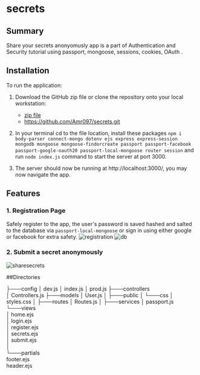 # secrets

## Summary

Share your secrets anonyomusly app is a part of Authentication and Security tutorial using passport, mongoose, sessions, cookies, OAuth .

## Installation

To run the application:

 1. Download the GitHub zip file or clone the repository onto your local workstation:
    - [zip file](https://github.com/Amr097/secrets/archive/master.zip)
    - https://github.com/Amr097/secrets.git
    
 2. In your terminal cd to the file location, install these packages 
`npm i body-parser connect-mongo dotenv ejs express express-session mongodb mongoose mongoose-findorcreate passport passport-facebook passport-google-oauth20 passport-local-mongoose router session` 
  and run `node index.js` command to start the server at port 3000.
 
 3. The server should now be running at http://localhost:3000/, you may now navigate the app.

 ## Features

### 1. Registration Page

Safely register to the app, the user's password is saved hashed and salted to the database via `passport-local-mongoose` or sign in using either google or facebook for extra safety.
![registration](https://user-images.githubusercontent.com/127849429/232618929-dd714167-93dd-4ece-95ad-e1b8426f2059.png)
![db](https://user-images.githubusercontent.com/127849429/232619042-46f3a805-75a8-4d65-ad33-6c393bbef7c0.png)

### 2. Submit a secret anonymously
![sharesecrets](https://user-images.githubusercontent.com/107508295/181660841-c943ede1-854e-48ad-afad-50880c5a6dc0.PNG)


##Directories

├───config
│       dev.js
│       index.js
│       prod.js
├───controllers                                                                                                         
│       Controllers.js
├───models
│       User.js
│
├───public
│   └───css
│           styles.css
│
├───routes
│       Routes.js
│
├───services
│       passport.js
└───views                                                                                                                   
    │   home.ejs                                                                                                            
    │   login.ejs                                                                                                           
    │   register.ejs                                                                                                        
    │   secrets.ejs                                                                                                         
    │   submit.ejs                                                                                                          
    │                                                                                                                       
    └───partials                                                                                                                    
            footer.ejs                                                                                                         
            header.ejs
 

